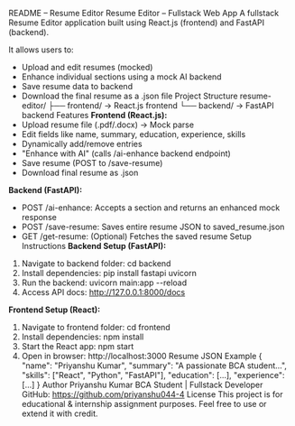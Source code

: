 README – Resume Editor
Resume Editor – Fullstack Web App
A fullstack Resume Editor application built using React.js (frontend) and FastAPI (backend).

It allows users to:
- Upload and edit resumes (mocked)
- Enhance individual sections using a mock AI backend
- Save resume data to backend
- Download the final resume as a .json file
Project Structure
resume-editor/
├── frontend/     → React.js frontend
└── backend/      → FastAPI backend
Features
**Frontend (React.js):**
- Upload resume file (.pdf/.docx) → Mock parse
- Edit fields like name, summary, education, experience, skills
- Dynamically add/remove entries
- "Enhance with AI" (calls /ai-enhance backend endpoint)
- Save resume (POST to /save-resume)
- Download final resume as .json

**Backend (FastAPI):**
- POST /ai-enhance: Accepts a section and returns an enhanced mock response
- POST /save-resume: Saves entire resume JSON to saved_resume.json
- GET /get-resume: (Optional) Fetches the saved resume
Setup Instructions
**Backend Setup (FastAPI):**
1. Navigate to backend folder:
   cd backend
2. Install dependencies:
   pip install fastapi uvicorn
3. Run the backend:
   uvicorn main:app --reload
4. Access API docs:
   http://127.0.0.1:8000/docs

**Frontend Setup (React):**
1. Navigate to frontend folder:
   cd frontend
2. Install dependencies:
   npm install
3. Start the React app:
   npm start
4. Open in browser:
   http://localhost:3000
Resume JSON Example
{
  "name": "Priyanshu Kumar",
  "summary": "A passionate BCA student...",
  "skills": ["React", "Python", "FastAPI"],
  "education": [...],
  "experience": [...]
}
Author
Priyanshu Kumar
BCA Student | Fullstack Developer
GitHub: https://github.com/priyanshu044-4
License
This project is for educational & internship assignment purposes.
Feel free to use or extend it with credit.
